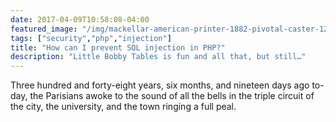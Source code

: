 ```yaml
---
date: 2017-04-09T10:58:08-04:00
featured_image: "/img/mackellar-american-printer-1882-pivotal-caster-1200rgb-2048x.jpg"
tags: ["security","php","injection"]
title: "How can I prevent SQL injection in PHP?"
description: "Little Bobby Tables is fun and all that, but still…"
---
```


Three hundred and forty-eight years, six months, and nineteen days ago
to-day, the Parisians awoke to the sound of all the bells in the triple
circuit of the city, the university, and the town ringing a full peal.
